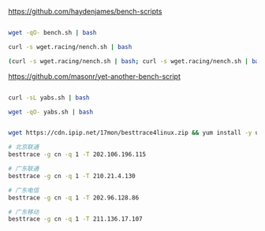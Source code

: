 


https://github.com/haydenjames/bench-scripts

```bash

wget -qO- bench.sh | bash

curl -s wget.racing/nench.sh | bash

(curl -s wget.racing/nench.sh | bash; curl -s wget.racing/nench.sh | bash) 2>&1 | tee nench.log

```


https://github.com/masonr/yet-another-bench-script

```bash

curl -sL yabs.sh | bash

wget -qO- yabs.sh | bash
```





```bash

wget https://cdn.ipip.net/17mon/besttrace4linux.zip && yum install -y unzip && unzip besttrace4linux.zip && chmod +x besttrace && cp besttrace /usr/local/bin

# 北京联通
besttrace -g cn -q 1 -T 202.106.196.115

# 广东联通
besttrace -g cn -q 1 -T 210.21.4.130

# 广东电信
besttrace -g cn -q 1 -T 202.96.128.86

# 广东移动
besttrace -g cn -q 1 -T 211.136.17.107
```
